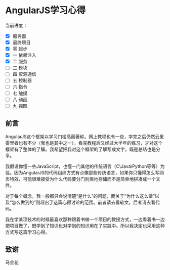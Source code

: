 AngularJS学习心得
=================

当前进度：
- [x] 服务器
- [x] 最终项目
- [x] 零 起步
- [x] 一 依赖注入
- [x] 二 服务
- [ ] 三 模块
- [ ] 四 资源通信
- [ ] 五 控制器
- [ ] 六 指令
- [ ] 七 触摸
- [ ] 八 动画
- [ ] 九 视图

前言
----

AngularJS这个框架以学习门槛高而著称。网上教程也有一些，学完之后仍然云里雾里者也有不少（我也是其中之一），看完教程后又经过大半年的练习，才对这个框架有了整体的了解。我希望把我对这个框架的了解写成文字，既是总结也是分享。

我假设你懂一些JavaScript，也懂一门其他的传统语言（C\Java\Python等等）为佳。因为AngularJS的代码组织方式有点像那些传统语言，如果你只懂得怎么写网页特效，可能很难接受为什么代码要分门别类地存储而不是简单地拼凑成一个文件。

对于每个概念，我一般都只会说清楚“是什么”的问题，而关于“为什么这么做”以及“怎么做到的”则超出了这篇心得讨论的范围。前者请去看软文，后者请去看代码。

我在学某项技术的时候最喜欢那种跟着书做一个项目的教授方式，一边看着书一边把项目做了，既学到了知识也对学到的知识用在了实践中。所以我决定也采用这种方式写这篇学习心得。

致谢
----

马金花

